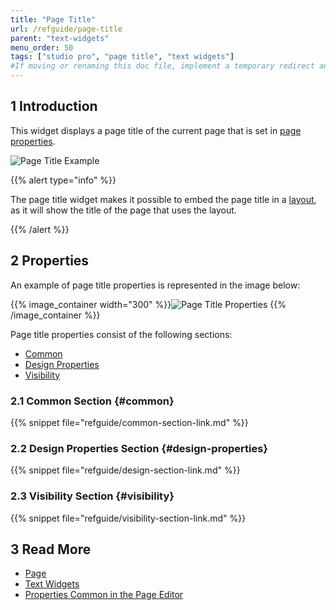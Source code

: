 ```yaml
---
title: "Page Title"
url: /refguide/page-title
parent: "text-widgets"
menu_order: 50
tags: ["studio pro", "page title", "text widgets"]
#If moving or renaming this doc file, implement a temporary redirect and let the respective team know they should update the URL in the product. See Mapping to Products for more details.
---
```


## 1 Introduction

This widget displays a page title of the current page that is set in [page properties](page-properties#title).

![Page Title Example](/attachments/refguide/modeling/pages/text-widgets/page-title/page-title-example.png)

{{% alert type="info" %}}

The page title widget makes it possible to embed the page title in a [layout](layout), as it will show the title of the page that uses the layout.

{{% /alert %}}

## 2 Properties

An example of page title properties is represented in the image below:

{{% image_container width="300" %}}![Page Title Properties](/attachments/refguide/modeling/pages/text-widgets/page-title/page-title-properties.png)
{{% /image_container %}}

Page title properties consist of the following sections:

* [Common](#common)
* [Design Properties](#design-properties)
* [Visibility](#visibility)

### 2.1 Common Section {#common}

{{% snippet file="refguide/common-section-link.md" %}}

### 2.2 Design Properties Section {#design-properties}

{{% snippet file="refguide/design-section-link.md" %}} 

### 2.3 Visibility Section {#visibility}

{{% snippet file="refguide/visibility-section-link.md" %}}

## 3 Read More

* [Page](page)
* [Text Widgets](text-widgets)
* [Properties Common in the Page Editor](common-widget-properties)